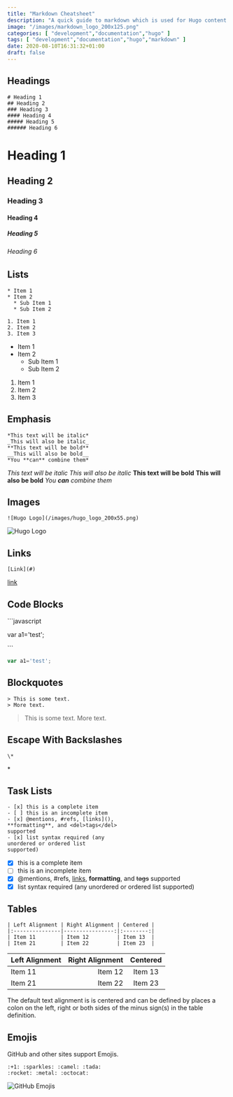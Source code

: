```yaml
---
title: "Markdown Cheatsheet"
description: "A quick guide to markdown which is used for Hugo content."
image: "/images/markdown_logo_200x125.png"
categories: [ "development","documentation","hugo" ]
tags: [ "development","documentation","hugo","markdown" ]
date: 2020-08-10T16:31:32+01:00
draft: false
---
```


## Headings
```
# Heading 1
## Heading 2
### Heading 3
#### Heading 4
##### Heading 5
###### Heading 6
```
# Heading 1
## Heading 2
### Heading 3
#### Heading 4
##### Heading 5
###### Heading 6


##
## Lists
```
* Item 1
* Item 2
  * Sub Item 1
  * Sub Item 2

1. Item 1
2. Item 2
3. Item 3
```
* Item 1
* Item 2
  * Sub Item 1
  * Sub Item 2

1. Item 1
2. Item 2
3. Item 3


##
## Emphasis
```
*This text will be italic*
_This will also be italic_
**This text will be bold**
__This will also be bold__
*You **can** combine them*
```
*This text will be italic*
_This will also be italic_
**This text will be bold**
__This will also be bold__
*You **can** combine them*


##
## Images
```
![Hugo Logo](/images/hugo_logo_200x55.png)
```
![Hugo Logo](/images/hugo_logo_200x55.png)


##
## Links
```
[Link](#)
```
[link](#)


##
## Code Blocks

\`\`\`javascript

var a1='test';

\`\`\`
```javascript
var a1='test';
```


##
## Blockquotes
```
> This is some text.
> More text.
```
> This is some text.
> More text.


##
## Escape With Backslashes
```
\*
```
\*


##
## Task Lists
```
- [x] this is a complete item
- [ ] this is an incomplete item
- [x] @mentions, #refs, [links](),
**formatting**, and <del>tags</del>
supported
- [x] list syntax required (any
unordered or ordered list
supported)
```

- [x] this is a complete item
- [ ] this is an incomplete item
- [x] @mentions, #refs, [links](),
**formatting**, and <del>tags</del>
supported
- [x] list syntax required (any
unordered or ordered list
supported)

##
## Tables
```
| Left Alignment | Right Alignment | Centered |
|:---------------|----------------:|:--------:|
| Item 11        | Item 12         | Item 13  |
| Item 21        | Item 22         | Item 23  |
```
| Left Alignment | Right Alignment | Centered |
|:---------------|----------------:|:--------:|
| Item 11        | Item 12         | Item 13  |
| Item 21        | Item 22         | Item 23  |

The default text alignment is is centered and can be defined by places a colon on the left, right or both sides of the minus sign(s) in the table definition.

##
## Emojis
GitHub and other sites support Emojis.
```
:+1: :sparkles: :camel: :tada:
:rocket: :metal: :octocat:
```
![GitHub Emojis](/images/github_emojis.png)
